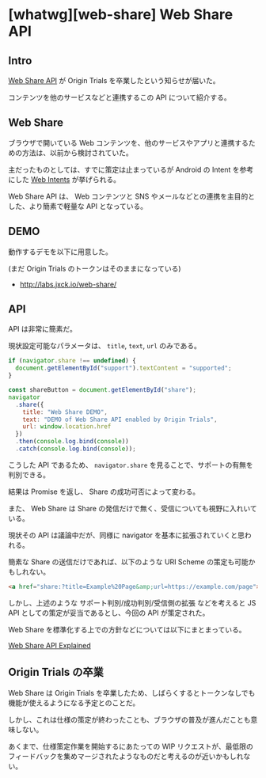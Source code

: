 # [whatwg][web-share] Web Share API


## Intro

[Web Share API](https://github.com/WICG/web-share) が Origin Trials を卒業したという知らせが届いた。

コンテンツを他のサービスなどと連携するこの API について紹介する。


## Web Share

ブラウザで開いている Web コンテンツを、他のサービスやアプリと連携するための方法は、以前から検討されていた。

主だったものとしては、すでに策定は止まっているが Android の Intent を参考にした [Web Intents](https://www.w3.org/TR/web-intents/) が挙げられる。

Web Share API は、 Web コンテンツと SNS やメールなどとの連携を主目的とした、より簡素で軽量な API となっている。


## DEMO

動作するデモを以下に用意した。

(まだ Origin Trials のトークンはそのままになっている)

- <http://labs.jxck.io/web-share/>


## API

API は非常に簡素だ。

現状設定可能なパラメータは、 `title`, `text`, `url` のみである。


```js
if (navigator.share !== undefined) {
  document.getElementById("support").textContent = "supported";
}

const shareButton = document.getElementById("share");
navigator
  .share({
    title: "Web Share DEMO",
    text: "DEMO of Web Share API enabled by Origin Trials",
    url: window.location.href
  })
  .then(console.log.bind(console))
  .catch(console.log.bind(console));
```

こうした API であるため、 `navigator.share` を見ることで、サポートの有無を判別できる。

結果は Promise を返し、 Share の成功可否によって変わる。

また、 Web Share は Share の発信だけで無く、受信についても視野に入れいている。

現状その API は議論中だが、同様に navigator を基本に拡張されていくと思われる。

簡素な Share の送信だけであれば、以下のような URI Scheme の策定も可能かもしれない。


```html
<a href="share:?title=Example%20Page&amp;url=https://example.com/page">Share this</a>
```

しかし、上述のような サポート判別/成功判別/受信側の拡張 などを考えると JS API としての策定が妥当であるとし、今回の API が策定された。

Web Share を標準化する上での方針などについては以下にまとまっている。

[Web Share API Explained](https://github.com/WICG/web-share/blob/master/docs/explainer.md)


## Origin Trials の卒業

Web Share は Origin Trials を卒業したため、しばらくするとトークンなしでも機能が使えるようになる予定とのことだ。

しかし、これは仕様の策定が終わったことも、ブラウザの普及が進んだことも意味しない。

あくまで、仕様策定作業を開始するにあたっての WIP リクエストが、最低限のフィードバックを集めマージされたようなものだと考えるのが近いかもしれない。
